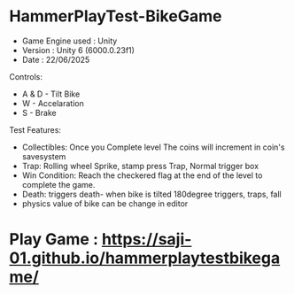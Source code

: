 # HammerPlayTest-BikeGame

- Game Engine used : Unity 
- Version : Unity 6 (6000.0.23f1)
- Date : 22/06/2025

Controls:
- A & D - Tilt Bike
- W - Accelaration
- S - Brake

Test Features:
- Collectibles: Once you Complete level The coins will increment in coin's savesystem
- Trap: Rolling wheel Sprike, stamp press Trap, Normal trigger box
- Win Condition: Reach the checkered flag at the end of the level to complete the game.
- Death: triggers death- when bike is tilted 180degree triggers, traps, fall
- physics value of bike can be change in editor

# Play Game : https://saji-01.github.io/hammerplaytestbikegame/

